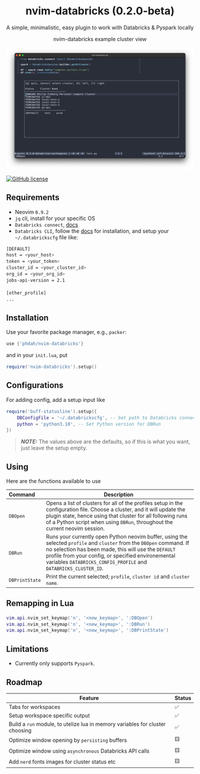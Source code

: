 <h1 align="center">
  nvim-databricks (0.2.0-beta)
</h1>
<p align="center">
A simple, minimalistic, easy plugin to work with Databricks & Pyspark locally
</p>

<p align="center">
nvim-databricks example cluster view
</p>

![Demo Image](https://github.com/phdah/nvim-databricks/raw/main/images/demo.png)

<!-- badges: start -->
[![GitHub license](https://img.shields.io/badge/license-MIT-blue.svg)](https://github.com/phdah/nvim-databricks/blob/main/LICENSE)
<!-- badges: end -->

## Requirements

- Neovim `0.9.2`
- `jq` cli, install for your specific OS
- `Databricks connect`, [docs](https://learn.microsoft.com/en-us/azure/databricks/dev-tools/databricks-connect/python/)
- `Databricks CLI`, follow the [docs](https://docs.databricks.com/en/dev-tools/cli/install.html) for installation, and setup your `~/.databrickscfg` file like:
```bash
[DEFAULT]
host = <your_host>
token = <your_token>
cluster_id = <your_cluster_id>
org_id = <your_org_id>
jobs-api-version = 2.1

[other_profile]
...
```

## Installation

Use your favorite package manager, e.g., `packer`:
````lua
use {'phdah/nvim-databricks'}
````
and in your `init.lua`, put
````lua
require('nvim-databricks').setup()
````

## Configurations

For adding config, add a setup input like
````lua
require('buff-statusline').setup({
    DBConfigFile = '~/.databrickscfg', -- Set path to Databricks connect config file
    python = 'python3.10', -- Set Python version for DBRun
})
````
> **_NOTE:_** The values above are the defaults, so if this is what you want, just leave the setup empty.

## Using
Here are the functions available to use

| Command | Description |
| :--- | --- |
| `DBOpen` | Opens a list of clusters for all of the profiles setup in the configuration file. Choose a cluster, and it will update the plugin state, hence using that cluster for all following runs of a Python script when using `DBRun`, throughout the current neovim session. |
| `DBRun` | Runs your currently open Python neovim buffer, using the selected `profile` and `cluster` from the `DBOpen` command. If no selection has been made, this will use the `DEFAULT` profile from your config, or specified environemental variables `DATABRICKS_CONFIG_PROFILE` and `DATABRICKS_CLUSTER_ID`. |
| `DBPrintState` | Print the current selected; `profile`, `cluster id` and `cluster name`. |


## Remapping in Lua
````lua
vim.api.nvim_set_keymap('n', '<new_keymap>', ':DBOpen')
vim.api.nvim_set_keymap('n', '<new_keymap>', ':DBRun')
vim.api.nvim_set_keymap('n', '<new_keymap>', ':DBPrintState')
````

## Limitations
* Currently only supports `Pyspark`.

## Roadmap

| Feature | Status |
| --- | --- |
| Tabs for workspaces | ✅ |
| Setup workspace specific output | ✅ |
| Build a `run` module, to utelize lua in memory variables for cluster choosing | ✅ |
| Optimize window opening by `persisting` buffers | 🟨 |
| Optimize window using `asynchronous` Databricks API calls | 🟨 |
| Add `nerd` fonts images for cluster status etc | 🟨 |
